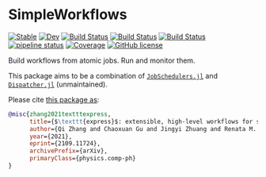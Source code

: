 # SimpleWorkflows

[![Stable](https://img.shields.io/badge/docs-stable-blue.svg)](https://MineralsCloud.github.io/SimpleWorkflows.jl/stable)
[![Dev](https://img.shields.io/badge/docs-dev-blue.svg)](https://MineralsCloud.github.io/SimpleWorkflows.jl/dev)
[![Build Status](https://github.com/MineralsCloud/SimpleWorkflows.jl/workflows/CI/badge.svg)](https://github.com/MineralsCloud/SimpleWorkflows.jl/actions)
[![Build Status](https://ci.appveyor.com/api/projects/status/github/MineralsCloud/SimpleWorkflows.jl?svg=true)](https://ci.appveyor.com/project/singularitti/SimpleWorkflows-jl)
[![Build Status](https://api.cirrus-ci.com/github/MineralsCloud/SimpleWorkflows.jl.svg)](https://cirrus-ci.com/github/MineralsCloud/SimpleWorkflows.jl)
[![pipeline status](https://gitlab.com/singularitti/SimpleWorkflows.jl/badges/master/pipeline.svg)](https://gitlab.com/singularitti/SimpleWorkflows.jl/-/pipelines)
[![Coverage](https://codecov.io/gh/MineralsCloud/SimpleWorkflows.jl/branch/master/graph/badge.svg)](https://codecov.io/gh/MineralsCloud/SimpleWorkflows.jl)
[![GitHub license](https://img.shields.io/github/license/MineralsCloud/SimpleWorkflows.jl)](https://github.com/MineralsCloud/SimpleWorkflows.jl/blob/master/LICENSE)

Build workflows from atomic jobs. Run and monitor them.

This package aims to be a combination of
[`JobSchedulers.jl`](https://github.com/cihga39871/JobSchedulers.jl) and
[`Dispatcher.jl`](https://github.com/invenia/Dispatcher.jl) (unmaintained).

Please cite [this package as](https://arxiv.org/abs/2109.11724):

```bibtex
@misc{zhang2021textttexpress,
      title={$\texttt{express}$: extensible, high-level workflows for swifter $\textit{ab initio}$ materials modeling},
      author={Qi Zhang and Chaoxuan Gu and Jingyi Zhuang and Renata M. Wentzcovitch},
      year={2021},
      eprint={2109.11724},
      archivePrefix={arXiv},
      primaryClass={physics.comp-ph}
}
```
